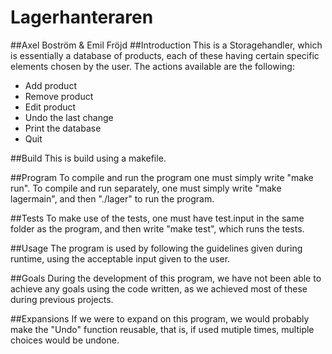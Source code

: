 # Lagerhanteraren
##Axel Boström & Emil Fröjd
##Introduction
This is a Storagehandler, which is essentially a database of products, each of these having certain specific elements chosen by the user. The actions available are the following:
- Add product
- Remove product
- Edit product
- Undo the last change
- Print the database
- Quit

##Build
This is build using a makefile.

##Program
To compile and run the program one must simply write "make run". To compile and run separately, one must simply write "make lagermain", and then "./lager" to run the program.

##Tests
To make use of the tests, one must have test.input in the same folder as the program, and then write "make test", which runs the tests.

##Usage
The program is used by following the guidelines given during runtime, using the acceptable input given to the user. 

##Goals
During the development of this program, we have not been able to achieve any goals using the code written, as we achieved most of these during previous projects.

##Expansions
If we were to expand on this program, we would probably make the "Undo" function reusable, that is, if used mutiple times, multiple choices would be undone.

